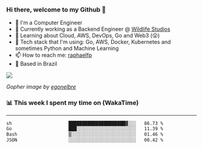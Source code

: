 ### Hi there, welcome to my Github 👋

- 📖 I'm a Computer Engineer
- 🔭 Currently working as a Backend Engineer @ [Wildlife Studios](https://wildlifestudios.com/)
- 🌱 Learning about Cloud, AWS, DevOps, Go and Web3 (😲)
- 🚀 Tech stack that I'm using: Go, AWS, Docker, Kubernetes and sometimes Python and Machine Learning
- 📫 How to reach me: [raphaelfp](https://linkedin.com/in/raphaelfp)
- 🏡 Based in Brazil

![](https://github.com/raphaelfp/gophers/blob/master/.thumb/animation/morning-coffee-3x.gif)

*Gopher image by [egonelbre](https://github.com/egonelbre/)*

### 📊 This week I spent my time on (WakaTime)

---

<!--START_SECTION:waka-->

```txt
sh                     █████████████████████▓░░░   86.73 %
Go                     ███░░░░░░░░░░░░░░░░░░░░░░   11.39 %
Bash                   ▒░░░░░░░░░░░░░░░░░░░░░░░░   01.46 %
JSON                   ░░░░░░░░░░░░░░░░░░░░░░░░░   00.42 %
```

<!--END_SECTION:waka-->
